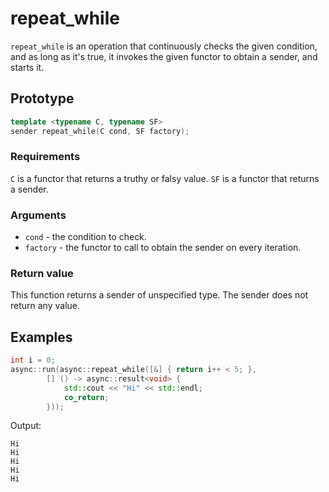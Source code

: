 # repeat_while

`repeat_while` is an operation that continuously checks the given condition, and
as long as it's true, it invokes the given functor to obtain a sender, and starts it.

## Prototype

```cpp
template <typename C, typename SF>
sender repeat_while(C cond, SF factory);
```

### Requirements

`C` is a functor that returns a truthy or falsy value. `SF` is a functor that
returns a sender.

### Arguments

 - `cond` - the condition to check.
 - `factory` - the functor to call to obtain the sender on every iteration.

### Return value

This function returns a sender of unspecified type. The sender does not return
any value.

## Examples

```cpp
int i = 0;
async::run(async::repeat_while([&] { return i++ < 5; },
		[] () -> async::result<void> {
			std::cout << "Hi" << std::endl;
			co_return;
		}));
```

Output:
```
Hi
Hi
Hi
Hi
Hi
```
